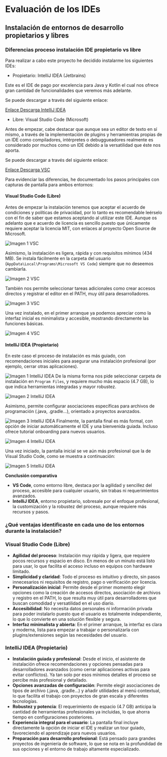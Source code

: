 # Evaluación de los IDEs

## Instalación de entornos de desarrollo propietarios y libres

### Diferencias proceso instalación IDE propietario vs libre

Para realizar a cabo este proyecto he decidido instalarme los siguientes IDEs:

- Propietario: IntelliJ IDEA (Jetbrains)

Este es el IDE de pago por excelencia para Java y Kotlin el cual nos ofrece gran cantidad de funcionalidades que veremos más adelante. 

Se puede descargar a través del siguiente enlace: 

[Enlace Descarga IntelliJ IDEA](https://www.jetbrains.com/idea/)

- Libre: Visual Studio Code (Microsoft)

Antes de empezar, cabe destacar que aunque sea un editor de texto en sí mismo, a través de la implementación de plugins y herramientras propias de un IDE como compiladores, intérpretes o debuggueadores realmente es considerado por muchos como un IDE debido a la versatilidad que éste nos aporta.

Se puede descargar a través del siguiente enlace:

[Enlace Descarga VSC](https://code.visualstudio.com/)

Para evidenciar las diferencias, he documentado los pasos principales con capturas de pantalla para ambos entornos:

#### **Visual Studio Code (Libre)**

Antes de empezar la instalación tenemos que aceptar el acuerdo de condiciones y políticas de privacidad, por lo tanto es recomendable leérselo con el fin de saber que estamos aceptando al utilizar este IDE. Aunque os adelanto que e acuerdo de licencia es sencillo puesto que únicamente requiere aceptar la licencia MIT, con enlaces al proyecto Open Source de Microsoft.

![Imagen 1 VSC](./assets/VSC-1.png)

Asimismo, la instalación es ligera, rápida y con requisitos mínimos (434 MB). Se instala fácilmente en la carpeta del usuario (`AppData\Local\Programs\Microsoft VS Code`) siempre que no deseemos cambiarla.

![Imagen 2 VSC](./assets/VSC-2.png)

También nos permite seleccionar tareas adicionales como crear accesos directos y registrar el editor en el PATH, muy útil para desarrolladores.

![Imagen 3 VSC](./assets/VSC-3.png)

Una vez instalado, en el primer arranque ya podemos apreciar como la interfaz inicial es minimalista y accesible, mostrando directamente las funciones básicas.

![Imagen 4 VSC](./assets/VSC-4.png)

#### **IntelliJ IDEA (Propietario)**

En este caso el proceso de instalación es más guiado, con recomendaciones iniciales para asegurar una instalación profesional (por ejemplo, cerrar otras aplicaciones).

![Imagen 1 IntelliJ IDEA](./assets/INTELLIJIDEA-1.png
)
De la misma forma nos pide seleccionar carpeta de instalación en `Program Files`, y requiere mucho más espacio (4.7 GB), lo que indica herramientas integradas y mayor robustez.

![Imagen 2 IntelliJ IDEA](./assets/INTELLIJIDEA-2.png)

Asimismo, permite configurar asociaciones específicas para archivos de programación (.java, .gradle...), orientado a proyectos avanzados.

![Imagen 3 IntelliJ IDEA](./assets/INTELLIJIDEA-3.png)
Finalmente, la pantalla final es más formal, con opción de iniciar automáticamente el IDE y una bienvenida guiada. Incluso ofrece tutorial onboarding para nuevos usuarios.

![Imagen 4 IntelliJ IDEA](./assets/INTELLIJIDEA-4.png)

Una vez iniciado, la pantalla inicial se ve aún más profesional que la de Visual Studio Code, como se muestra a continuación:

![Imagen 5 IntelliJ IDEA](./assets/INTELLIJIDEA-5.png)

**Conclusión comparativa**

- **VS Code**, como entorno libre, destaca por la agilidad y sencillez del proceso, accesible para cualquier usuario, sin trabas ni requerimientos avanzados.
- **IntelliJ IDEA**, entorno propietario, sobresale por el enfoque profesional, la customización y la robustez del proceso, aunque requiere más recursos y pasos.


### ¿Qué ventajas identificaste en cada uno de los entornos durante la instalación?

### **Visual Studio Code (Libre)**

- **Agilidad del proceso**: Instalación muy rápida y ligera, que requiere pocos recursos y espacio en disco. En menos de un minuto está listo para usar, lo que facilita el acceso incluso en equipos con hardware limitado.
- **Simplicidad y claridad**: Todo el proceso es intuitivo y directo, sin pasos innecesarios ni requisitos de registro, pago o verificación por licencia.
- **Personalización inicial**: Permite desde el primer momento elegir opciones como la creación de accesos directos, asociación de archivos y registro en el PATH, lo que resulta muy útil para desarrolladores que buscan comodidad y versatilidad en el uso diario.
- **Accesibilidad**: No necesita datos personales ni información privada para poder instalarlo puesto que el usuario es totalmente independiente, lo que lo convierte en una solución flexible y segura.
- **Interfaz minimalista y abierta**: En el primer arranque, la interfaz es clara y moderna, lista para empezar a trabajar o personalizarla con plugins/extensiones según las necesidades del usuario.

### **IntelliJ IDEA (Propietario)**

- **Instalación guiada y profesional**: Desde el inicio, el asistente de instalación ofrece recomendaciones y opciones pensadas para desarrolladores avanzados (como cerrar aplicaciones activas para evitar conflictos). Ya tan solo por esos mínimos detalles el proceso se percibe más profesional y detallado.
- **Opciones avanzadas de configuración**: Permite elegir asociaciones de tipos de archivo (.java, .gradle...) y añadir utilidades al menú contextual, lo que facilita el trabajo con proyectos de gran escala y diferentes tecnologías.
- **Robustez y potencia**: El requerimiento de espacio (4.7 GB) anticipa la cantidad de herramientas profesionales ya incluidas, lo que ahorra tiempo en configuraciones posteriores.
- **Experiencia integral para el usuario**: La pantalla final incluye directamente la opción de iniciar el IDE y realizar un tour guiado, favoreciendo el aprendizaje para nuevos usuarios.
- **Preparación para desarrollo profesional**: Está pensado para grandes proyectos de ingeniería de software, lo que se nota en la profundidad de sus opciones y el entorno de trabajo altamente especializado.
